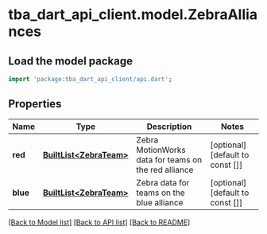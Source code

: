 # tba_dart_api_client.model.ZebraAlliances

## Load the model package
```dart
import 'package:tba_dart_api_client/api.dart';
```

## Properties
Name | Type | Description | Notes
------------ | ------------- | ------------- | -------------
**red** | [**BuiltList&lt;ZebraTeam&gt;**](ZebraTeam.md) | Zebra MotionWorks data for teams on the red alliance | [optional] [default to const []]
**blue** | [**BuiltList&lt;ZebraTeam&gt;**](ZebraTeam.md) | Zebra data for teams on the blue alliance | [optional] [default to const []]

[[Back to Model list]](../README.md#documentation-for-models) [[Back to API list]](../README.md#documentation-for-api-endpoints) [[Back to README]](../README.md)


